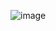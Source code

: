 ![image](https://user-images.githubusercontent.com/89724235/201275861-61f8e8be-4f82-4f23-a28c-024bdd74b713.png)


